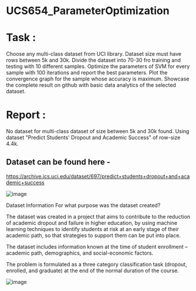 # UCS654_ParameterOptimization

# Task :

Choose any multi-class dataset from UCI library. Dataset size must have rows between 5k and 30k. Divide the dataset into 70-30 fro training and testing with 10 different samples. Optimize the parameters of SVM for every sample with 100 iterations and report the best parameters. Plot the convergence graph for the sample whose accuracy is maximum. Showcase the complete result on github with basic data analytics of the selected dataset.


# Report :

No dataset for multi-class dataset of size between 5k and 30k found. Using dataset "Predict Students' Dropout and Academic Success" of row-size 4.4k.

## Dataset can be found here -

https://archive.ics.uci.edu/dataset/697/predict+students+dropout+and+academic+success

![image](https://github.com/shw5652/uCS654_ParameterOptimization/assets/103035818/1a8a50b7-0b46-4923-84ba-2d1f107c835f)

Dataset Information
For what purpose was the dataset created?

The dataset was created in a project that aims to contribute to the reduction of academic dropout and failure in higher education, by using machine learning techniques to identify students at risk at an early stage of their academic path, so that strategies to support them can be put into place. 

The dataset includes information known at the time of student enrollment – academic path, demographics, and social-economic factors. 

The problem is formulated as a three category classification task (dropout, enrolled, and graduate) at the end of the normal duration of the course.


![image](https://github.com/shw5652/uCS654_ParameterOptimization/assets/103035818/815972f2-ab34-42f2-b909-29b29da3aa82)

